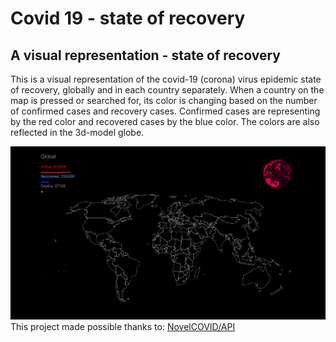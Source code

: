 # Covid 19 - state of recovery

## A visual representation - state of recovery

This is a visual representation of the covid-19 (corona) virus epidemic state of recovery, globally and in each country separately. When a country on the map is pressed or searched for, its color is changing based on the number of confirmed cases and recovery cases. Confirmed cases are representing by the red color and recovered cases by the blue color. The colors are also reflected in the 3d-model globe.

<img src="./src/images/covid-19.png" alt="covid-19">
<br>
This project made possible thanks to:
<a target="blank" href="https://github.com/NovelCOVID/API">
NovelCOVID/API
</a>
